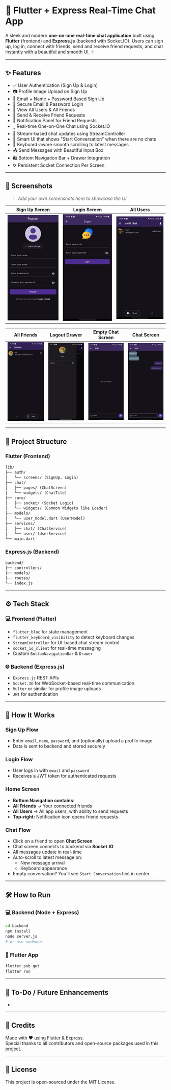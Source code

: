 # 💬 Flutter + Express Real-Time Chat App

A sleek and modern **one-on-one real-time chat application** built using **Flutter** (frontend) and **Express.js** (backend with Socket.IO). Users can sign up, log in, connect with friends, send and receive friend requests, and chat instantly with a beautiful and smooth UI. ✨

---

## ✨ Features

- ✅ User Authentication (Sign Up & Login)
- 📷 Profile Image Upload on Sign Up
- 📜 Email + Name + Password Based Sign Up
- 🔐 Secure Email & Password Login
- 👥 View All Users & All Friends
- 📩 Send & Receive Friend Requests
- 🔔 Notification Panel for Friend Requests
- 🢑 Real-time One-on-One Chat using Socket.IO
- 🎯 Stream-based chat updates using StreamController
- 📅 Smart UI that shows "Start Conversation" when there are no chats
- 📱 Keyboard-aware smooth scrolling to latest messages
- 📤 Send Messages with Beautiful Input Box
- 🛍️ Bottom Navigation Bar + Drawer Integration
- ⟳ Persistent Socket Connection Per Screen

---

## 📸 Screenshots

> *Add your own screenshots here to showcase the UI*

| Sign Up Screen | Login Screen | All Users |
| -------------- | ------------ | --------- |
| ![](frontend/assets/app/1.jpeg) | ![](frontend/assets/app/2.jpeg) | ![](frontend/assets/app/3.jpeg) |

| All Friends | Logout Drawer | Empty Chat Screen |  Chat Screen |
| ----------- | ------------- | ----------- | ------------ |
| ![](frontend/assets/app/4.jpeg) | ![](frontend/assets/app/7.jpeg) | ![](frontend/assets/app/5.jpeg) | ![](frontend/assets/app/6.jpeg) |




---

## 📁 Project Structure

### Flutter (Frontend)

```
lib/
├── auth/
│   └── screens/ (SignUp, Login)
├── chat/
│   ├── pages/ (ChatScreen)
│   └── widgets/ (ChatTile)
├── core/
│   ├── socket/ (Socket Logic)
│   └── widgets/ (Common Widgets like Loader)
├── models/
│   └── user_model.dart (UserModel)
├── services/
│   ├── chat/ (ChatService)
│   └── user/ (UserService)
└── main.dart
```

### Express.js (Backend)

```
backend/
├── controllers/
├── models/
├── routes/
└── index.js
```

---

## ⚙️ Tech Stack

### 💻 Frontend (Flutter)

- `flutter_bloc` for state management
- `flutter_keyboard_visibility` to detect keyboard changes
- `StreamController` for UI-based chat stream control
- `socket_io_client` for real-time messaging
- Custom `BottomNavigationBar` & `Drawer`

### 🌐 Backend (Express.js)

- `Express.js` REST APIs
- `Socket.IO` for WebSocket-based real-time communication
- `Multer` or similar for profile image uploads
- `JWT` for authentication

---

## 🧪 How It Works

### Sign Up Flow

- Enter `email`, `name`, `password`, and (optionally) upload a profile image
- Data is sent to backend and stored securely

### Login Flow

- User logs in with `email` and `password`
- Receives a JWT token for authenticated requests

### Home Screen

- **Bottom Navigation contains**:
- **All Friends** → Your connected friends
- **All Users** → All app users, with ability to send requests
- **Top-right:** Notification icon opens friend requests

### Chat Flow

- Click on a friend to open **Chat Screen**
- Chat screen connects to backend via **Socket.IO**
- All messages update in real-time
- Auto-scroll to latest message on:
  - New message arrival
  - Keyboard appearance
- Empty conversation? You'll see `Start Conversation` hint in center

---

## 🛠️ How to Run

### 💻 Backend (Node + Express)

```bash
cd backend
npm install
node server.js
# or use nodemon
```

### 📱 Flutter App

```bash
flutter pub get
flutter run
```

---

## 📌 To-Do / Future Enhancements

-

---

## 💖 Credits

Made with ❤️ using Flutter & Express.\
Special thanks to all contributors and open-source packages used in this project.

---

## 📄 License

This project is open-sourced under the MIT License.

